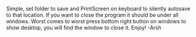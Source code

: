 Simple, set folder to save and PrintScreen on keyboard to silently autosave to that location. If you want to close the program it should be under all windows. Worst comes to worst press bottom right button on windows to show desktop, you will find the window to close it. Enjoy!
-Arsh
